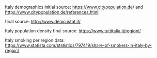 Italy demographics
initial source: https://www.citypopulation.de/ and https://www.citypopulation.de/references.html

final source: http://www.demo.istat.it/

Italy population density
final source: https://www.tuttitalia.it/regioni/

Italy smoking per region data:
https://www.statista.com/statistics/797419/share-of-smokers-in-italy-by-region/






